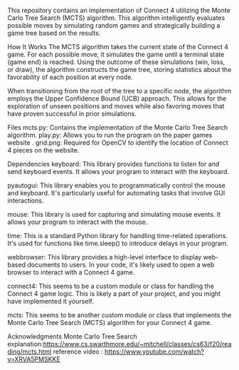 This repository contains an implementation of Connect 4 utilizing the Monte Carlo Tree Search (MCTS) algorithm. This algorithm intelligently evaluates possible moves by simulating random games and strategically building a game tree based on the results.

How It Works
The MCTS algorithm takes the current state of the Connect 4 game. For each possible move, it simulates the game until a terminal state (game end) is reached. Using the outcome of these simulations (win, loss, or draw), the algorithm constructs the game tree, storing statistics about the favorability of each position at every node.

When transitioning from the root of the tree to a specific node, the algorithm employs the Upper Confidence Bound (UCB) approach. This allows for the exploration of unseen positions and moves while also favoring moves that have proven successful in prior simulations.

Files
mcts.py: Contains the implementation of the Monte Carlo Tree Search algorithm.
play.py: Allows you to run the program on the paper games website .
grid.png: Required for OpenCV to identify the location of Connect 4 pieces on the website.

Dependencies
keyboard: This library provides functions to listen for and send keyboard events. It allows your program to interact with the keyboard.

pyautogui: This library enables you to programmatically control the mouse and keyboard. It's particularly useful for automating tasks that involve GUI interactions.

mouse: This library is used for capturing and simulating mouse events. It allows your program to interact with the mouse.

time: This is a standard Python library for handling time-related operations. It's used for functions like time.sleep() to introduce delays in your program.

webbrowser: This library provides a high-level interface to display web-based documents to users. In your code, it's likely used to open a web browser to interact with a Connect 4 game.

connect4: This seems to be a custom module or class for handling the Connect 4 game logic. This is likely a part of your project, and you might have implemented it yourself.

mcts: This seems to be another custom module or class that implements the Monte Carlo Tree Search (MCTS) algorithm for your Connect 4 game.

Acknowledgments
Monte Carlo Tree Search explanation:https://www.cs.swarthmore.edu/~mitchell/classes/cs63/f20/reading/mcts.html
reference video : https://www.youtube.com/watch?v=XRVA5PMSKKE
